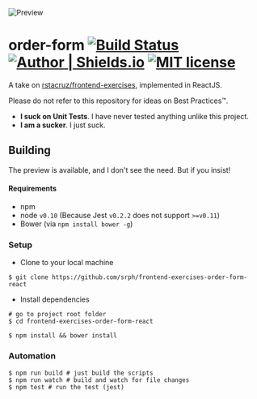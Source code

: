 ![Preview](http://zippy.gfycat.com/FrayedDeafeningGreatdane.gif)

# order-form [![Build Status](https://travis-ci.org/srph/frontend-exercises-order-form-react.svg?branch=master)](https://travis-ci.org/srph/frontend-exercises-order-form-react) [![Author | Shields.io](http://img.shields.io/badge/author-%40srph-blue.svg?style=flat-square)](http://twitter.com/_srph) [![MIT license](http://img.shields.io/badge/license-MIT-brightgreen.svg)](http://opensource.org/licenses/MIT)

A take on [rstacruz/frontend-exercises](https://github.com/rstacruz/frontend-exercises/tree/master/order-form), implemented in ReactJS.

Please do not refer to this repository for ideas on Best Practices™.

- **I suck on Unit Tests**. I have never tested anything unlike this project.
- **I am a sucker**. I just suck.

## Building

The preview is available, and I don't see the need. But if you insist!

#### Requirements

- npm 
- node ```v0.10``` (Because Jest ```v0.2.2``` does not support ```>=v0.11```)
- Bower (via ```npm install bower -g```)

### Setup

- Clone to your local machine

```
$ git clone https://github.com/srph/frontend-exercises-order-form-react
```

- Install dependencies

```
# go to project root folder
$ cd frontend-exercises-order-form-react

$ npm install && bower install
```

### Automation

```
$ npm run build # just build the scripts
$ npm run watch # build and watch for file changes
$ npm test # run the test (jest)
```
